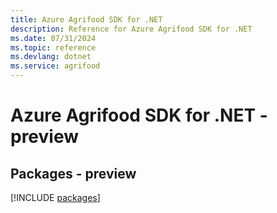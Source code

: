 ```yaml
---
title: Azure Agrifood SDK for .NET
description: Reference for Azure Agrifood SDK for .NET
ms.date: 07/31/2024
ms.topic: reference
ms.devlang: dotnet
ms.service: agrifood
---
```

# Azure Agrifood SDK for .NET - preview
## Packages - preview
[!INCLUDE [packages](agrifood-index.md)]
